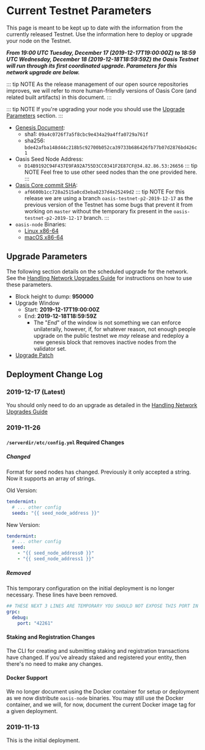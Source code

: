 # Current Testnet Parameters

This page is meant to be kept up to date with the information from the currently
released Testnet. Use the information here to deploy or upgrade your node on the
Testnet.

***From 19:00 UTC Tuesday, December 17 (2019-12-17T19:00:00Z) to 18:59 UTC
Wednesday, December 18 (2019-12-18T18:59:59Z) the Oasis Testnet will run through
its first coordinated upgrade. Parameters for this network upgrade are below.***

::: tip NOTE
As the release management of our open source repositories improves, we will
refer to more human-friendly versions of Oasis Core (and related built
artifacts) in this document.
:::

::: tip NOTE
If you're upgrading your node you should use the [Upgrade
Parameters](#upgrade-parameters) section.
:::

* [Genesis Document](https://github.com/oasislabs/public-testnet-artifacts/releases/download/2019-12-17/genesis.json):
  * sha1: `09a4c0726f7a5f8cbc9e434a29a4ffa0729a761f`
  * sha256: `bde42afba148d44c218b5c92700b052ca39733b686426fb77b07d2876bd426c1`
* Oasis Seed Node Address:
  * `D14B9192C94F437E9FA92A755D3CC0341F2E87CF@34.82.86.53:26656`
  ::: tip NOTE
  Feel free to use other seed nodes than the one provided here.
  :::
* [Oasis Core commit SHA](https://github.com/oasislabs/oasis-core/commit/af6600b1cc728a2515a0cd3eba8237d4e25249d2):
  * `af6600b1cc728a2515a0cd3eba8237d4e25249d2`
  ::: tip NOTE
  For this release we are using a branch `oasis-testnet-p2-2019-12-17` as the
  previous version of the Testnet has some bugs that prevent it from working on
  `master` without the temporary fix present in the `oasis-testnet-p2-2019-12-17`
  branch.
  :::
* `oasis-node` Binaries:
  * [Linux x86-64](https://github.com/oasislabs/public-testnet-artifacts/releases/download/2019-12-17/oasis-node-linux-amd64.zip)
  * [macOS x86-64](https://github.com/oasislabs/public-testnet-artifacts/releases/download/2019-12-17/oasis-node-macos-amd64.zip)

## Upgrade Parameters

The following section details on the scheduled upgrade for the network. See the
[Handling Network Upgrades Guide](./maintenance/handling-network-upgrades.md)
for instructions on how to use these parameters.

* Block height to dump: **950000**
* Upgrade Window
  * Start: **2019-12-17T19:00:00Z**
  * End: **2019-12-18T18:59:59Z**
    * The "_End_" of the window is not something we can enforce unilaterally,
      however, if, for whatever reason, not enough people upgrade on the public
      testnet we _may_ release and redeploy a new genesis block that removes
      inactive nodes from the validator set.
* [Upgrade Patch](https://raw.githubusercontent.com/oasislabs/public-testnet-artifacts/master/patches/patch-2019-12-17.json)

## Deployment Change Log

### 2019-12-17 (Latest)

You should only need to do an upgrade as detailed in the [Handling Network
Upgrades Guide](./maintenance/handling-network-upgrades.md)

### 2019-11-26

#### `/serverdir/etc/config.yml` Required Changes

##### Changed

Format for seed nodes has changed. Previously it only accepted a string. Now it
supports an array of strings.

Old Version:

```yaml
tendermint:
  # ... other config
  seeds: "{{ seed_node_address }}"
```

New Version:

```yaml
tendermint:
  # ... other config
  seed:
    - "{{ seed_node_address0 }}"
    - "{{ seed_node_address1 }}"
```

##### Removed

This temporary configuration on the initial deployment is no longer necessary.
These lines have been removed.

```yaml
## THESE NEXT 3 LINES ARE TEMPORARY YOU SHOULD NOT EXPOSE THIS PORT IN ANY WAY
grpc:
  debug:
    port: "42261"
```

#### Staking and Registration Changes

The CLI for creating and submitting staking and registration transactions have
changed. If you've already staked and registered your entity, then there's no
need to make any changes.

#### Docker Support

We no longer document using the Docker container for setup or deployment as we
now distribute `oasis-node` binaries. You may still use the Docker container,
and we will, for now, document the current Docker image tag for a given
deployment.

### 2019-11-13

This is the initial deployment.
